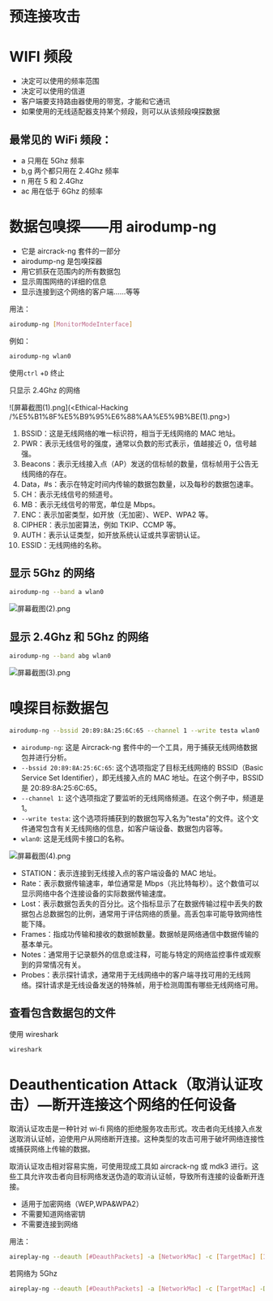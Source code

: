 # 预连接攻击

# WIFI 频段

- 决定可以使用的频率范围
- 决定可以使用的信道
- 客户端要支持路由器使用的带宽，才能和它通讯
- 如果使用的无线适配器支持某个频段，则可以从该频段嗅探数据

## 最常见的 WiFi 频段：

- a 只用在 5Ghz 频率
- b,g 两个都只用在 2.4Ghz 频率
- n 用在 5 和 2.4Ghz
- ac 用在低于 6Ghz 的频率

# 数据包嗅探——用 airodump-ng

- 它是 aircrack-ng 套件的一部分
- airodump-ng 是包嗅探器
- 用它抓获在范围内的所有数据包
- 显示周围网络的详细的信息
- 显示连接到这个网络的客户端……等等

用法：

```bash
airodump-ng [MonitorModeInterface]
```

例如：

```bash
airodump-ng wlan0
```

使用`ctrl` +`D` 终止

只显示 2.4Ghz 的网络

![屏幕截图(1).png](<Ethical-Hacking
/%E5%B1%8F%E5%B9%95%E6%88%AA%E5%9B%BE(1).png>)

1. BSSID：这是无线网络的唯一标识符，相当于无线网络的 MAC 地址。
2. PWR：表示无线信号的强度，通常以负数的形式表示，值越接近 0，信号越强。
3. Beacons：表示无线接入点（AP）发送的信标帧的数量，信标帧用于公告无线网络的存在。
4. Data，#s：表示在特定时间内传输的数据包数量，以及每秒的数据包速率。
5. CH：表示无线信号的频道号。
6. MB：表示无线信号的带宽，单位是 Mbps。
7. ENC：表示加密类型，如开放（无加密）、WEP、WPA2 等。
8. CIPHER：表示加密算法，例如 TKIP、CCMP 等。
9. AUTH：表示认证类型，如开放系统认证或共享密钥认证。
10. ESSID：无线网络的名称。

## 显示 5Ghz 的网络

```bash
airodump-ng --band a wlan0
```

![屏幕截图(2).png](<%E9%A2%84%E8%BF%9E%E6%8E%A5%E6%94%BB%E5%87%BB%20a301a4e5d76d4c55904a0b407977a0fc/%25E5%25B1%258F%25E5%25B9%2595%25E6%2588%25AA%25E5%259B%25BE(2).png>)

## 显示 2.4Ghz 和 5Ghz 的网络

```bash
airodump-ng --band abg wlan0
```

![屏幕截图(3).png](<%E9%A2%84%E8%BF%9E%E6%8E%A5%E6%94%BB%E5%87%BB%20a301a4e5d76d4c55904a0b407977a0fc/%25E5%25B1%258F%25E5%25B9%2595%25E6%2588%25AA%25E5%259B%25BE(3).png>)

# 嗅探目标数据包

```bash
airodump-ng --bssid 20:89:8A:25:6C:65 --channel 1 --write testa wlan0
```

- `airodump-ng`: 这是 Aircrack-ng 套件中的一个工具，用于捕获无线网络数据包并进行分析。
- `--bssid 20:89:8A:25:6C:65`: 这个选项指定了目标无线网络的 BSSID（Basic Service Set Identifier），即无线接入点的 MAC 地址。在这个例子中，BSSID 是 20:89:8A:25:6C:65。
- `--channel 1`: 这个选项指定了要监听的无线网络频道。在这个例子中，频道是 1。
- `--write testa`: 这个选项将捕获到的数据包写入名为"testa"的文件。这个文件通常包含有关无线网络的信息，如客户端设备、数据包内容等。
- `wlan0`: 这是无线网卡接口的名称。

![屏幕截图(4).png](<%E9%A2%84%E8%BF%9E%E6%8E%A5%E6%94%BB%E5%87%BB%20a301a4e5d76d4c55904a0b407977a0fc/%25E5%25B1%258F%25E5%25B9%2595%25E6%2588%25AA%25E5%259B%25BE(4).png>)

- STATION：表示连接到无线接入点的客户端设备的 MAC 地址。
- Rate：表示数据传输速率，单位通常是 Mbps（兆比特每秒）。这个数值可以显示网络中各个连接设备的实际数据传输速度。
- Lost：表示数据包丢失的百分比。这个指标显示了在数据传输过程中丢失的数据包占总数据包的比例，通常用于评估网络的质量。高丢包率可能导致网络性能下降。
- Frames：指成功传输和接收的数据帧数量。数据帧是网络通信中数据传输的基本单元。
- Notes：通常用于记录额外的信息或注释，可能与特定的网络监控事件或观察到的异常情况有关。
- Probes：表示探针请求，通常用于无线网络中的客户端寻找可用的无线网络。探针请求是无线设备发送的特殊帧，用于检测周围有哪些无线网络可用。

## 查看包含数据包的文件

使用 wireshark

```bash
wireshark
```

# Deauthentication Attack（取消认证攻击）—断开连接这个网络的任何设备

取消认证攻击是一种针对 wi-fi 网络的拒绝服务攻击形式。攻击者向无线接入点发送取消认证帧，迫使用户从网络断开连接。这种类型的攻击可用于破坏网络连接性或捕获网络上传输的数据。

取消认证攻击相对容易实施，可使用现成工具如 aircrack-ng 或 mdk3 进行。这些工具允许攻击者向目标网络发送伪造的取消认证帧，导致所有连接的设备断开连接。

- 适用于加密网络（WEP,WPA&WPA2）
- 不需要知道网络密钥
- 不需要连接到网络

用法：

```bash
aireplay-ng --deauth [#DeauthPackets] -a [NetworkMac] -c [TargetMac] [Interface]
```

若网络为 5Ghz

```bash
aireplay-ng --deauth [#DeauthPackets] -a [NetworkMac] -c [TargetMac] -D [Interface]
```
